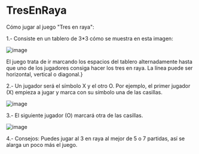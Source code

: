 # TresEnRaya

Cómo jugar al juego "Tres en raya":

1.- Consiste en un tablero de 3*3 cómo se muestra en esta imagen:

![image](https://github.com/MARSFOREVER472/TresEnRaya/assets/69094327/1de2bbe9-afbc-4146-bad8-eb0c9469a007)

El juego trata de ir marcando los espacios del tablero alternadamente hasta que uno de los jugadores consiga hacer los tres en raya. La línea puede ser horizontal, vertical o diagonal.}

2.- Un jugador será el símbolo X y el otro O. Por ejemplo, el primer jugador (X) empieza a jugar y marca con su símbolo una de las casillas.

![image](https://github.com/MARSFOREVER472/TresEnRaya/assets/69094327/97924a8e-45d5-4ab7-8bb2-2bfd21eb954b)

3.- El siguiente jugador (O) marcará otra de las casillas.

![image](https://github.com/MARSFOREVER472/TresEnRaya/assets/69094327/ba555915-2aa1-4cd1-82ae-827e5c9cc14a)

4.- Consejos:
Puedes jugar al 3 en raya al mejor de 5 o 7 partidas, así se alarga un poco más el juego.

